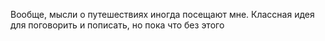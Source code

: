 Вообще, мысли о путешествиях иногда посещают мне. Классная идея для поговорить и пописать, но пока что без этого